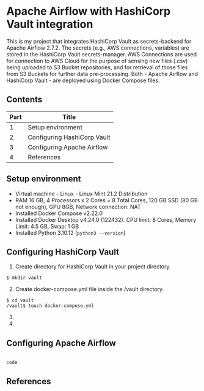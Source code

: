# Apache Airflow with HashiCorp Vault integration
This is my project that integrates HashiCorp Vault as secrets-backend for Apache Airflow 2.7.2. The secrets (e.g., AWS connections, variables) are stored in the HashiCorp Vault secrets-manager. AWS Connections are used for connection to AWS Cloud for the purpose of sensing new files (.csv) being uploaded to S3 Bucket repositories, and for retrieval of those files from S3 Buckets for further data pre-processing. Both - Apache Airflow and HashiCorp Vault - are deployed using Docker Compose files.  

## Contents
| Part | Title |
|-|-|
|   1  | Setup environment |
|   2  | Configuring HashiCorp Vault |
|   3  | Configuring Apache Airflow |
|   4  | References |


## Setup environment
- Virtual machine - Linux - Linux Mint 21.2 Distribution
- RAM 16 GB, 4 Processors x 2 Cores = 8 Total Cores, 120 GB SSD (80 GB not enough), GPU 8GB, Network connection: NAT
- Installed Docker Compose v2.22.0
- Installed Docker Desktop v4.24.0 (122432). CPU limit: 8 Cores, Memory Limit: 4.5 GB, Swap: 1 GB
- Installed Python 3.10.12 (`python3 --version`)

## Configuring HashiCorp Vault
1. Create directory for HashiCorp Vault in your project directory.
```
$ mkdir vault
```
2. Create docker-compose.yml file inside the /vault directory.
```
$ cd vault
/vault$ touch docker-compose.yml
```
3. 
4. 
## Configuring Apache Airflow
```

```

`code`

## References
